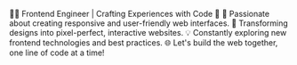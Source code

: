 👨‍💻 Frontend Engineer | Crafting Experiences with Code 🚀
🌟 Passionate about creating responsive and user-friendly web interfaces.
🎨 Transforming designs into pixel-perfect, interactive websites.
💡 Constantly exploring new frontend technologies and best practices.
🌐 Let's build the web together, one line of code at a time!
